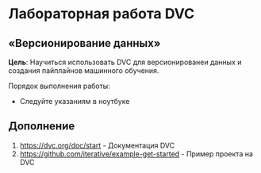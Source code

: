 # Лабораторная работа DVC
## «Версионирование данных»
**Цель**: Научиться использовать DVC для версионированеи данных и создания пайплайнов машинного обучения.

Порядок выполнения работы:

* Следуйте указаниям в ноутбуке  

## Дополнение
1. https://dvc.org/doc/start - Документация DVC
2. https://github.com/iterative/example-get-started - Пример проекта на DVC
